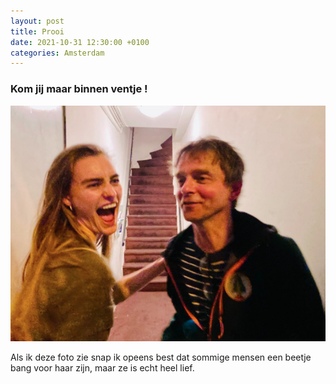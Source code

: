 ```yaml
---
layout: post
title: Prooi
date: 2021-10-31 12:30:00 +0100
categories: Amsterdam
---
```


### Kom jij maar binnen ventje !
![lisannepijp](../assets/lisannepijp.png)  

Als ik deze foto zie snap ik opeens best dat sommige mensen een beetje bang voor haar zijn, maar ze is echt heel lief.
